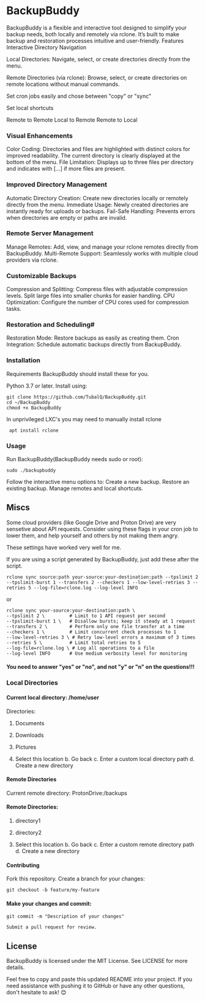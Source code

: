 # BackupBuddy

BackupBuddy is a flexible and interactive tool designed to simplify your backup needs, both locally and remotely via rclone. It’s built to make backup and restoration processes intuitive and user-friendly.
Features
Interactive Directory Navigation

   Local Directories: Navigate, select, or create directories directly from the menu.
   
   Remote Directories (via rclone): Browse, select, or create directories on remote locations without manual commands.

   Set cron jobs easily and chose between "copy" or "sync"

   Set local shortcuts

   Remote to Remote
   Local to Remote
   Remote to Local

### Visual Enhancements

   Color Coding:
      Directories and files are highlighted with distinct colors for improved readability.
      The current directory is clearly displayed at the bottom of the menu.
   File Limitation: Displays up to three files per directory and indicates with [...] if more files are present.

### Improved Directory Management

   Automatic Directory Creation: Create new directories locally or remotely directly from the menu.
   Immediate Usage: Newly created directories are instantly ready for uploads or backups.
   Fail-Safe Handling: Prevents errors when directories are empty or paths are invalid.

### Remote Server Management

   Manage Remotes: Add, view, and manage your rclone remotes directly from BackupBuddy.
   Multi-Remote Support: Seamlessly works with multiple cloud providers via rclone.

### Customizable Backups

   Compression and Splitting:
      Compress files with adjustable compression levels.
      Split large files into smaller chunks for easier handling.
   CPU Optimization: Configure the number of CPU cores used for compression tasks.

### Restoration and Scheduling#

   Restoration Mode: Restore backups as easily as creating them.
   Cron Integration: Schedule automatic backups directly from BackupBuddy.

### Installation
Requirements
BackupBuddy should install these for you.

 Python 3.7 or later.
 Install using:

    git clone https://github.com/TubalQ/BackupBuddy.git
    cd ~/BackupBuddy
    chmod +x BackupBuddy
    
In unprivileged LXC's you may need to manually install rclone
     
     apt install rclone

### Usage

   Run BackupBuddy(BackupBuddy needs sudo or root):

    sudo ./backupbuddy

   Follow the interactive menu options to:
        Create a new backup.
        Restore an existing backup.
        Manage remotes and local shortcuts.

## Miscs
Some cloud providers (like Google Drive and Proton Drive) are very sensetive about API requests.
Consider using these flags in your cron job to lower them, and help yourself and others by not making them angry. 

These settings have worked very well for me.

If you are using a script generated by BackupBuddy, just add these after the script.
    
    
    
    rclone sync source:path your-source:your-destination:path --tpslimit 2 --tpslimit-burst 1 --transfers 2 --checkers 1 --low-level-retries 3 --retries 5 --log-file=rclone.log --log-level INFO 
   
   or
   
    rclone sync your-source:your-destination:path \
    --tpslimit 2 \         # Limit to 1 API request per second
    --tpslimit-burst 1 \   # Disallow bursts; keep it steady at 1 request
    --transfers 2 \        # Perform only one file transfer at a time
    --checkers 1 \         # Limit concurrent check processes to 1
    --low-level-retries 3 \ # Retry low-level errors a maximum of 3 times
    --retries 5 \          # Limit total retries to 5
    --log-file=rclone.log \ # Log all operations to a file
    --log-level INFO       # Use medium verbosity level for monitoring

#### You need to answer "yes" or "no", and not "y" or "n" on the questions!!!

### Local Directories

#### Current local directory: /home/user

Directories:
1. Documents
2. Downloads
3. Pictures

0. Select this location
b. Go back
c. Enter a custom local directory path
d. Create a new directory

#### Remote Directories

Current remote directory: ProtonDrive:/backups

#### Remote Directories:
1. directory1
2. directory2

0. Select this location
b. Go back
c. Enter a custom remote directory path
d. Create a new directory



#### Contributing

   Fork this repository.
   Create a branch for your changes:

    git checkout -b feature/my-feature

#### Make your changes and commit:

    git commit -m "Description of your changes"

    Submit a pull request for review.

## License

BackupBuddy is licensed under the MIT License. See LICENSE for more details.

Feel free to copy and paste this updated README into your project. If you need assistance with pushing it to GitHub or have any other questions, don't hesitate to ask! 😊
